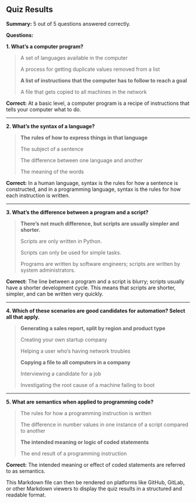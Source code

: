 ## Quiz Results

**Summary:** 5 out of 5 questions answered correctly.

**Questions:**

**1. What’s a computer program?**

> A set of languages available in the computer
> 
> A process for getting duplicate values removed from a list
> 
> **A list of instructions that the computer has to follow to reach a goal**
> 
> A file that gets copied to all machines in the network

**Correct:** At a basic level, a computer program is a recipe of instructions that tells your computer what to do.

---



**2. What’s the syntax of a language?**

> **The rules of how to express things in that language**
> 
> The subject of a sentence
> 
> The difference between one language and another
> 
> The meaning of the words

**Correct:** In a human language, syntax is the rules for how a sentence is constructed, and in a programming language, syntax is the rules for how each instruction is written.

---



**3. What’s the difference between a program and a script?**

> **There’s not much difference, but scripts are usually simpler and shorter.**
> 
> Scripts are only written in Python.
> 
> Scripts can only be used for simple tasks.
> 
> Programs are written by software engineers; scripts are written by system administrators.

**Correct:** The line between a program and a script is blurry; scripts usually have a shorter development cycle. This means that scripts are shorter, simpler, and can be written very quickly.

---



**4. Which of these scenarios are good candidates for automation? Select all that apply.**

> **Generating a sales report, split by region and product type**
> 
> Creating your own startup company
> 
> Helping a user who’s having network troubles
> 
> **Copying a file to all computers in a company**
> 
> Interviewing a candidate for a job
> 
> Investigating the root cause of a machine failing to boot

---


**5. What are semantics when applied to programming code?**

> The rules for how a programming instruction is written
> 
> The difference in number values in one instance of a script compared to another
> 
> **The intended meaning or logic of coded statements**
> 
> The end result of a programming instruction

**Correct:** The intended meaning or effect of coded statements are referred to as semantics. 

This Markdown file can then be rendered on platforms like GitHub, GitLab, or other Markdown viewers to display the quiz results in a structured and readable format.
